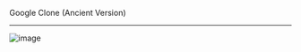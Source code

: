 Google Clone (Ancient Version)

<hr>

![image](https://user-images.githubusercontent.com/90147636/184924208-93714533-7db4-44db-8b89-1e11d52b82de.png)
